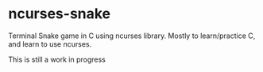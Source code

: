 # ncurses-snake
Terminal Snake game in C using ncurses library. Mostly to learn/practice C, and learn to use ncurses.

This is still a work in progress
